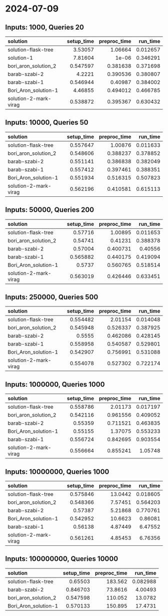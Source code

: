 # 2024-07-09

## Inputs: 1000, Queries 20

| solution              |   setup_time |   preproc_time |   run_time |
|:----------------------|-------------:|---------------:|-----------:|
| solution-flask-tree   |     3.53057  |       1.06664  |   0.012657 |
| solution-1            |     7.81604  |       1e-06    |   0.346291 |
| bori_aron_solution_2  |     0.547597 |       0.381638 |   0.371698 |
| barab-szabi-2         |     4.2221   |       0.390536 |   0.380807 |
| barab-szabi-1         |     0.546944 |       0.40987  |   0.384002 |
| Bori_Aron_solution-1  |     4.46855  |       0.494012 |   0.466785 |
| solution-2-mark-virag |     0.538872 |       0.395367 |   0.630432 |

## Inputs: 10000, Queries 50

| solution              |   setup_time |   preproc_time |   run_time |
|:----------------------|-------------:|---------------:|-----------:|
| solution-flask-tree   |     0.557647 |       1.00876  |   0.011633 |
| bori_aron_solution_2  |     0.548606 |       0.388237 |   0.378852 |
| barab-szabi-2         |     0.551141 |       0.386838 |   0.382049 |
| barab-szabi-1         |     0.557412 |       0.397461 |   0.388351 |
| Bori_Aron_solution-1  |     0.551934 |       0.516315 |   0.507823 |
| solution-2-mark-virag |     0.562196 |       0.410581 |   0.615113 |

## Inputs: 50000, Queries 200

| solution              |   setup_time |   preproc_time |   run_time |
|:----------------------|-------------:|---------------:|-----------:|
| solution-flask-tree   |     0.57716  |       1.00895  |   0.011653 |
| bori_aron_solution_2  |     0.54741  |       0.41231  |   0.388378 |
| barab-szabi-2         |     0.57004  |       0.400731 |   0.40556  |
| barab-szabi-1         |     0.565882 |       0.440175 |   0.419094 |
| Bori_Aron_solution-1  |     0.5737   |       0.560765 |   0.518514 |
| solution-2-mark-virag |     0.563019 |       0.426446 |   0.633451 |

## Inputs: 250000, Queries 500

| solution              |   setup_time |   preproc_time |   run_time |
|:----------------------|-------------:|---------------:|-----------:|
| solution-flask-tree   |     0.554482 |       2.01154  |   0.014048 |
| bori_aron_solution_2  |     0.545948 |       0.526337 |   0.387925 |
| barab-szabi-2         |     0.5555   |       0.462086 |   0.428145 |
| barab-szabi-1         |     0.558958 |       0.540587 |   0.529801 |
| Bori_Aron_solution-1  |     0.542907 |       0.756991 |   0.531088 |
| solution-2-mark-virag |     0.554078 |       0.527302 |   0.722174 |

## Inputs: 1000000, Queries 1000

| solution              |   setup_time |   preproc_time |   run_time |
|:----------------------|-------------:|---------------:|-----------:|
| solution-flask-tree   |     0.558786 |       2.01173  |   0.017197 |
| bori_aron_solution_2  |     0.542116 |       0.961556 |   0.409052 |
| barab-szabi-2         |     0.55359  |       0.711521 |   0.463835 |
| Bori_Aron_solution-1  |     0.55155  |       1.37075  |   0.553233 |
| barab-szabi-1         |     0.556724 |       0.842695 |   0.903554 |
| solution-2-mark-virag |     0.556664 |       0.855241 |   1.05748  |

## Inputs: 10000000, Queries 1000

| solution              |   setup_time |   preproc_time |   run_time |
|:----------------------|-------------:|---------------:|-----------:|
| solution-flask-tree   |     0.575846 |       13.0442  |   0.018605 |
| bori_aron_solution_2  |     0.548366 |        7.57451 |   0.564203 |
| barab-szabi-2         |     0.57387  |        5.21868 |   0.770761 |
| Bori_Aron_solution-1  |     0.542952 |       10.6623  |   0.86081  |
| barab-szabi-1         |     0.56138  |        4.87449 |   6.47552  |
| solution-2-mark-virag |     0.561261 |        4.85453 |   6.76356  |

## Inputs: 100000000, Queries 10000

| solution             |   setup_time |   preproc_time |   run_time |
|:---------------------|-------------:|---------------:|-----------:|
| solution-flask-tree  |     0.65503  |       183.562  |   0.082988 |
| barab-szabi-2        |     0.846703 |        73.8616 |   4.00493  |
| bori_aron_solution_2 |     0.547598 |       110.052  |  13.0782   |
| Bori_Aron_solution-1 |     0.570133 |       150.895  |  17.4731   |